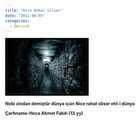 ```yaml
---
title: "Nice Rahat oliser"
date: "2011-08-05"
categories: 
  - Dervish
---
```


**[![zindan.jpg](../uploads/2011/08/zindan.jpg)](../uploads/2011/08/zindan.jpg "zindan.jpg")**

**Nebi zindan demiştür dünya içün Nice rahat oliser ehl-i dünya**

**Çarhname-Hoca Ahmet Fakıh (13.yy)**
